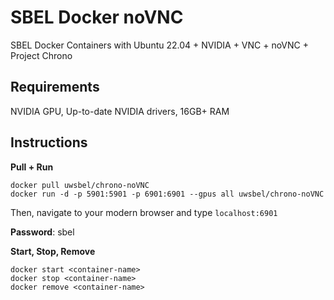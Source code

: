 # SBEL Docker noVNC
SBEL Docker Containers with Ubuntu 22.04 + NVIDIA + VNC + noVNC + Project Chrono

## Requirements
NVIDIA GPU, Up-to-date NVIDIA drivers, 16GB+ RAM

## Instructions
**Pull + Run**
```
docker pull uwsbel/chrono-noVNC
docker run -d -p 5901:5901 -p 6901:6901 --gpus all uwsbel/chrono-noVNC
```
Then, navigate to your modern browser and type ```localhost:6901```

**Password**: sbel

**Start, Stop, Remove**
```
docker start <container-name>
docker stop <container-name>
docker remove <container-name>
```
